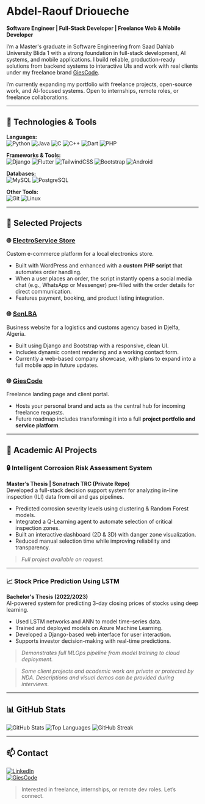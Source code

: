 # Abdel-Raouf Drioueche

**Software Engineer | Full-Stack Developer | Freelance Web & Mobile Developer**

I’m a Master's graduate in Software Engineering from Saad Dahlab University Blida 1 with a strong foundation in full-stack development, AI systems, and mobile applications. I build reliable, production-ready solutions from backend systems to interactive UIs and work with real clients under my freelance brand [GiesCode](https://giescode.com).

I’m currently expanding my portfolio with freelance projects, open-source work, and AI-focused systems. Open to internships, remote roles, or freelance collaborations.

---

## 🔧 Technologies & Tools

**Languages:**  
![Python](https://img.shields.io/badge/Python-3776AB?style=flat&logo=python&logoColor=white)
![Java](https://img.shields.io/badge/Java-007396?style=flat&logo=java&logoColor=white)
![C](https://img.shields.io/badge/C-00599C?style=flat&logo=c&logoColor=white)
![C++](https://img.shields.io/badge/C++-00599C?style=flat&logo=c%2B%2B&logoColor=white)
![Dart](https://img.shields.io/badge/Dart-0175C2?style=flat&logo=dart&logoColor=white)
![PHP](https://img.shields.io/badge/PHP-777BB4?style=flat&logo=php&logoColor=white)

**Frameworks & Tools:**  
![Django](https://img.shields.io/badge/Django-092E20?style=flat&logo=django&logoColor=white)
![Flutter](https://img.shields.io/badge/Flutter-02569B?style=flat&logo=flutter&logoColor=white)
![TailwindCSS](https://img.shields.io/badge/TailwindCSS-38B2AC?style=flat&logo=tailwind-css&logoColor=white)
![Bootstrap](https://img.shields.io/badge/Bootstrap-563D7C?style=flat&logo=bootstrap&logoColor=white)
![Android](https://img.shields.io/badge/Android-3DDC84?style=flat&logo=android&logoColor=white)

**Databases:**  
![MySQL](https://img.shields.io/badge/MySQL-4479A1?style=flat&logo=mysql&logoColor=white)
![PostgreSQL](https://img.shields.io/badge/PostgreSQL-336791?style=flat&logo=postgresql&logoColor=white)

**Other Tools:**  
![Git](https://img.shields.io/badge/Git-F05032?style=flat&logo=git&logoColor=white)
![Linux](https://img.shields.io/badge/Linux-FCC624?style=flat&logo=linux&logoColor=black)

---

## 💼 Selected Projects

### 🌐 [ElectroService Store](https://electroservice.store)  
Custom e-commerce platform for a local electronics store.  
- Built with WordPress and enhanced with a **custom PHP script** that automates order handling.  
- When a user places an order, the script instantly opens a social media chat (e.g., WhatsApp or Messenger) pre-filled with the order details for direct communication.  
- Features payment, booking, and product listing integration.

### 🌐 [SenLBA](https://senlba.com)  
Business website for a logistics and customs agency based in Djelfa, Algeria.  
- Built using Django and Bootstrap with a responsive, clean UI.  
- Includes dynamic content rendering and a working contact form.  
- Currently a web-based company showcase, with plans to expand into a full mobile app in future updates.

### 🌐 [GiesCode](https://giescode.com)  
Freelance landing page and client portal.  
- Hosts your personal brand and acts as the central hub for incoming freelance requests.  
- Future roadmap includes transforming it into a full **project portfolio and service platform**.

---

## 🧠 Academic AI Projects

### 🔒 Intelligent Corrosion Risk Assessment System  
**Master’s Thesis | Sonatrach TRC (Private Repo)**  
Developed a full-stack decision support system for analyzing in-line inspection (ILI) data from oil and gas pipelines.  
- Predicted corrosion severity levels using clustering & Random Forest models.  
- Integrated a Q-Learning agent to automate selection of critical inspection zones.  
- Built an interactive dashboard (2D & 3D) with danger zone visualization.  
- Reduced manual selection time while improving reliability and transparency.

> *Full project available on request.*

---

### 📈 Stock Price Prediction Using LSTM  
**Bachelor's Thesis (2022/2023)**  
AI-powered system for predicting 3-day closing prices of stocks using deep learning.  
- Used LSTM networks and ANN to model time-series data.  
- Trained and deployed models on Azure Machine Learning.  
- Developed a Django-based web interface for user interaction.  
- Supports investor decision-making with real-time predictions.

> *Demonstrates full MLOps pipeline from model training to cloud deployment.*


> *Some client projects and academic work are private or protected by NDA. Descriptions and visual demos can be provided during interviews.*

---

## 📊 GitHub Stats

![GitHub Stats](https://github-readme-stats.vercel.app/api?username=Baroucha1&show_icons=true&theme=tokyonight)
![Top Languages](https://github-readme-stats.vercel.app/api/top-langs/?username=Baroucha1&layout=compact&theme=tokyonight)
![GitHub Streak](https://streak-stats.demolab.com?user=Baroucha1&theme=tokyonight)

---

## 📫 Contact

[![LinkedIn](https://img.shields.io/badge/LinkedIn-0A66C2?style=flat&logo=linkedin&logoColor=white)](https://www.linkedin.com/in/abdel-raouf-drioueche-72ba49306/)  
[![GiesCode](https://img.shields.io/badge/GiesCode-000000?style=flat)](https://giescode.com)

> Interested in freelance, internships, or remote dev roles. Let’s connect.

